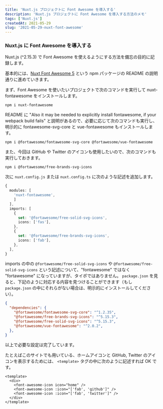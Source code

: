 ```yaml
---
title: 'Nuxt.js プロジェクトに Font Awesome を導入する'
description: 'Nuxt.js プロジェクトに Font Awesome を導入する方法のメモ'
tags: ['Nuxt.js']
createdAt: 2021-05-29
slug: '2021-05-29-nuxt-font-awesome'
---
```


### Nuxt.js に Font Awesome を導入する

Nuxt.js (^2.15.3) で Font Awesome を使えるようにする方法を備忘の目的に記録します。

基本的には、[Nuxt Font Awesome 5](https://github.com/vaso2/nuxt-fontawesome) という npm パッケージの README の説明通りに進めていきます。

まず、Font Awesome を使いたいプロジェクトで次のコマンドを実行して nuxt-fontawesome をインストールします。

```shell
npm i nuxt-fontawesome
```

README に "Also it may be needed to explicitly install fontawesome, if your webpack build fails" と説明があるので、必要に応じて次のコマンドも実行し、明示的に fontawesome-svg-core と vue-fontawesome もインストールします。

```shell
npm i @fortawesome/fontawesome-svg-core @fortawesome/vue-fontawesome
```

また、今回は GitHub や Twitter のアイコンも使用したいので、次のコマンドも実行しておきます。

```shell
npm i @fortawesome/free-brands-svg-icons
```

次に `nuxt.config.js` または `nuxt.config.ts` に次のような記述を追加します。

```ts
{
  modules: [
    'nuxt-fontawesome',
    ]
  ],
  imports: [
    {
      set: '@fortawesome/free-solid-svg-icons',
      icons: ['fas'],
    },
    {
      set: '@fortawesome/free-brands-svg-icons',
      icons: ['fab'],
    },
  ],
}
```

imports の中の `@fortawesome/free-solid-svg-icons` や `@fortawesome/free-solid-svg-icons` という記述について、"fontawesome" ではなく "fortawesome" になっていますが、タイポではありません。 `package.json` を見ると、下記のように対応する内容を見つけることができます（もし `package.json` の中にそれらがない場合は、明示的にインストールしてください）。

```json
{
  "dependencies": {
    "@fortawesome/fontawesome-svg-core": "^1.2.35",
    "@fortawesome/free-brands-svg-icons": "^5.15.3",
    "@fortawesome/free-solid-svg-icons": "^5.15.3",
    "@fortawesome/vue-fontawesome": "^2.0.2",
  },
}
```

以上で必要な設定は完了しています。

たとえばこのサイトでも用いている、ホームアイコンと GitHub, Twitter のアイコンを表示するためには、 `<template>` タグの中に次のように記述すれば OK です。

```vue
<template>
  <div>
    <font-awesome-icon icon="home" />
    <font-awesome-icon :icon="['fab', 'github']" />
    <font-awesome-icon :icon="['fab', 'twitter']" />
  </div>
</template>
```

